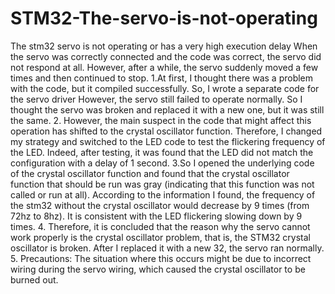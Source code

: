# STM32-The-servo-is-not-operating
The stm32 servo is not operating or has a very high execution delay
When the servo was correctly connected and the code was correct, the servo did not respond at all. However, after a while, the servo suddenly moved a few times and then continued to stop.
1.At first, I thought there was a problem with the code, but it compiled successfully. So, I wrote a separate code for the servo driver
However, the servo still failed to operate normally. So I thought the servo was broken and replaced it with a new one, but it was still the same.
2. However, the main suspect in the code that might affect this operation has shifted to the crystal oscillator function. Therefore, I changed my strategy and switched to the LED code to test the flickering frequency of the LED. Indeed, after testing, it was found that the LED did not match the configuration with a delay of 1 second.
3.So I opened the underlying code of the crystal oscillator function and found that the crystal oscillator function that should be run was gray (indicating that this function was not called or run at all). According to the information I found, the frequency of the stm32 without the crystal oscillator would decrease by 9 times (from 72hz to 8hz). It is consistent with the LED flickering slowing down by 9 times.
4. Therefore, it is concluded that the reason why the servo cannot work properly is the crystal oscillator problem, that is, the STM32 crystal oscillator is broken.
After I replaced it with a new 32, the servo ran normally.
5. Precautions: The situation where this occurs might be due to incorrect wiring during the servo wiring, which caused the crystal oscillator to be burned out.


